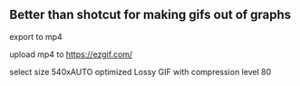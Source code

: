 ## Better than shotcut for making gifs out of graphs

export to mp4

upload mp4 to https://ezgif.com/

select size 540xAUTO
optimized Lossy GIF with compression level 80 
